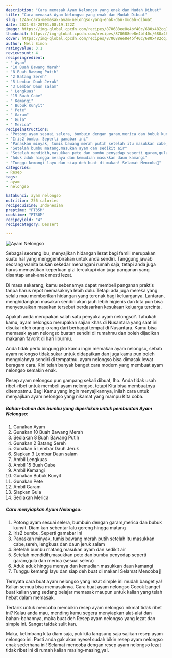 ```yaml
---
description: "Cara memasak Ayam Nelongso yang enak dan Mudah Dibuat"
title: "Cara memasak Ayam Nelongso yang enak dan Mudah Dibuat"
slug: 1246-cara-memasak-ayam-nelongso-yang-enak-dan-mudah-dibuat
date: 2021-02-20T01:08:19.122Z
image: https://img-global.cpcdn.com/recipes/870688ee8e4bf40c/680x482cq70/ayam-nelongso-foto-resep-utama.jpg
thumbnail: https://img-global.cpcdn.com/recipes/870688ee8e4bf40c/680x482cq70/ayam-nelongso-foto-resep-utama.jpg
cover: https://img-global.cpcdn.com/recipes/870688ee8e4bf40c/680x482cq70/ayam-nelongso-foto-resep-utama.jpg
author: Nell Simon
ratingvalue: 3.1
reviewcount: 4
recipeingredient:
- " Ayam"
- "10 Buah Bawang Merah"
- "8 Buah Bawang Putih"
- "2 Batang Sereh"
- "5 Lembar Dauh Jeruk"
- "3 Lembar Daun salam"
- " Lengkuas"
- "15 Buah Cabe"
- " Kemangi"
- " Bubuk Kunyit"
- " Pete"
- " Garam"
- " Gula"
- " Merica"
recipeinstructions:
- "Potong ayam sesuai selera, bumbuin dengan garam,merica dan bubuk kunyit. Diam kan sebentar lalu goreng hingga matang"
- "Iris2 bumbu. Seperti gamabar ini"
- "Panaskan minyak, tumis bawang merah putih setelah itu masukkan cabe,sereh, lengkuas dan daun jeruk salam"
- "Setelah bumbu matang,masukan ayam dan sedikit air"
- "Setelah mendidih,masukkan pete dan bumbu penyedap seperti garam,gula dan merica (sesuai selera)"
- "Aduk aduk hingga meraya dan kemudian masukkan daun kamangi"
- "Tunggu kemangi layu dan siap deh buat di makan! Selamat Mencoba🤗"
categories:
- Resep
tags:
- ayam
- nelongso

katakunci: ayam nelongso 
nutrition: 256 calories
recipecuisine: Indonesian
preptime: "PT35M"
cooktime: "PT30M"
recipeyield: "4"
recipecategory: Dessert

---
```



![Ayam Nelongso](https://img-global.cpcdn.com/recipes/870688ee8e4bf40c/680x482cq70/ayam-nelongso-foto-resep-utama.jpg)

Sebagai seorang ibu, menyajikan hidangan lezat bagi famili merupakan suatu hal yang menggembirakan untuk anda sendiri. Tanggung jawab seorang  wanita bukan sekedar menangani rumah saja, tetapi anda juga harus memastikan keperluan gizi tercukupi dan juga panganan yang disantap anak-anak mesti lezat.

Di masa  sekarang, kamu sebenarnya dapat membeli panganan praktis tanpa harus repot memasaknya lebih dulu. Tetapi ada juga mereka yang selalu mau memberikan hidangan yang terenak bagi keluarganya. Lantaran, menghidangkan masakan sendiri akan jauh lebih higienis dan kita pun bisa menyesuaikan masakan tersebut berdasarkan kesukaan keluarga tercinta. 



Apakah anda merupakan salah satu penyuka ayam nelongso?. Tahukah kamu, ayam nelongso merupakan sajian khas di Nusantara yang saat ini disukai oleh orang-orang dari berbagai tempat di Nusantara. Kamu bisa memasak ayam nelongso buatan sendiri di rumahmu dan boleh dijadikan makanan favorit di hari liburmu.

Anda tidak perlu bingung jika kamu ingin memakan ayam nelongso, sebab ayam nelongso tidak sukar untuk didapatkan dan juga kamu pun boleh mengolahnya sendiri di tempatmu. ayam nelongso bisa dimasak lewat beragam cara. Kini telah banyak banget cara modern yang membuat ayam nelongso semakin enak.

Resep ayam nelongso pun gampang sekali dibuat, lho. Anda tidak usah ribet-ribet untuk membeli ayam nelongso, tetapi Kita bisa membuatnya ditempatmu. Bagi Kamu yang ingin menyajikannya, inilah cara untuk menyajikan ayam nelongso yang nikamat yang mampu Kita coba.

<!--inarticleads1-->

##### Bahan-bahan dan bumbu yang diperlukan untuk pembuatan Ayam Nelongso:

1. Gunakan  Ayam
1. Gunakan 10 Buah Bawang Merah
1. Sediakan 8 Buah Bawang Putih
1. Gunakan 2 Batang Sereh
1. Gunakan 5 Lembar Dauh Jeruk
1. Siapkan 3 Lembar Daun salam
1. Ambil  Lengkuas
1. Ambil 15 Buah Cabe
1. Ambil  Kemangi
1. Gunakan  Bubuk Kunyit
1. Gunakan  Pete
1. Ambil  Garam
1. Siapkan  Gula
1. Sediakan  Merica




<!--inarticleads2-->

##### Cara menyiapkan Ayam Nelongso:

1. Potong ayam sesuai selera, bumbuin dengan garam,merica dan bubuk kunyit. Diam kan sebentar lalu goreng hingga matang
1. Iris2 bumbu. Seperti gamabar ini
1. Panaskan minyak, tumis bawang merah putih setelah itu masukkan cabe,sereh, lengkuas dan daun jeruk salam
1. Setelah bumbu matang,masukan ayam dan sedikit air
1. Setelah mendidih,masukkan pete dan bumbu penyedap seperti garam,gula dan merica (sesuai selera)
1. Aduk aduk hingga meraya dan kemudian masukkan daun kamangi
1. Tunggu kemangi layu dan siap deh buat di makan! Selamat Mencoba🤗




Ternyata cara buat ayam nelongso yang lezat simple ini mudah banget ya! Kalian semua bisa memasaknya. Cara buat ayam nelongso Cocok banget buat kalian yang sedang belajar memasak maupun untuk kalian yang telah hebat dalam memasak.

Tertarik untuk mencoba membikin resep ayam nelongso nikmat tidak ribet ini? Kalau anda mau, mending kamu segera menyiapkan alat-alat dan bahan-bahannya, maka buat deh Resep ayam nelongso yang lezat dan simple ini. Sangat taidak sulit kan. 

Maka, ketimbang kita diam saja, yuk kita langsung saja sajikan resep ayam nelongso ini. Pasti anda gak akan nyesel sudah bikin resep ayam nelongso enak sederhana ini! Selamat mencoba dengan resep ayam nelongso lezat tidak ribet ini di rumah kalian masing-masing,ya!.

